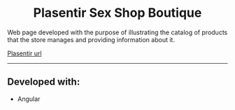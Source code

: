 <h1 align="center"> Plasentir Sex Shop Boutique </h1>

Web page developed with the purpose of illustrating the catalog of products that the store manages and providing information about it.

[Plasentir url](https://plasentir.netlify.app/products)

<hr>

## Developed with:
- Angular
